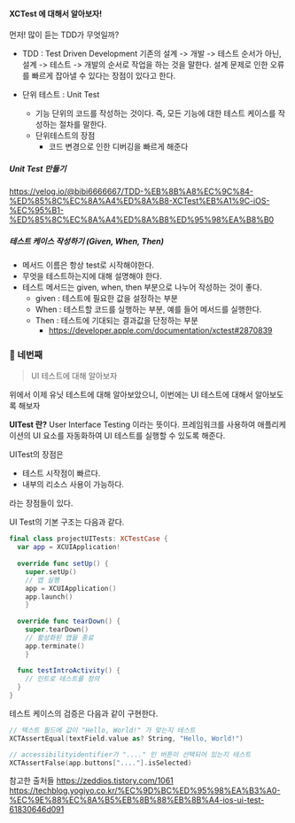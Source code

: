 #### XCTest 에 대해서 알아보자!
먼저! 많이 듣는 TDD가 무엇일까?
- TDD : Test Driven Development
기존의 설계 -> 개발 -> 테스트 순서가 아닌, 설계 -> 테스트 -> 개발의 순서로 작업을 하는 것을 말한다.
설계 문제로 인한 오류를 빠르게 잡아낼 수 있다는 장점이 있다고 한다.

- 단위 테스트 : Unit Test
    - 기능 단위의 코드를 작성하는 것이다. 즉, 모든 기능에 대한 테스트 케이스를 작성하는 절차를 말한다.
    - 단위테스트의 장점
        - 코드 변경으로 인한 디버깅을 빠르게 해준다

##### Unit Test 만들기
https://velog.io/@bibi6666667/TDD-%EB%8B%A8%EC%9C%84-%ED%85%8C%EC%8A%A4%ED%8A%B8-XCTest%EB%A1%9C-iOS-%EC%95%B1-%ED%85%8C%EC%8A%A4%ED%8A%B8%ED%95%98%EA%B8%B0

##### 테스트 케이스 작성하기 (Given, When, Then)
- 메서드 이름은 항상 test로 시작해야한다.
- 무엇을 테스트하는지에 대해 설명해야 한다.
- 테스트 메서드는 given, when, then 부분으로 나누어 작성하는 것이 좋다.
    - given : 테스트에 필요한 값을 설정하는 부분
    - When : 테스트할 코드를 실행하는 부분, 예를 들어 메서드를 실행한다.
    - Then : 테스트에 기대되는 결과값을 단정하는 부분 
        - https://developer.apple.com/documentation/xctest#2870839



### 🖖 네번째

> UI 테스트에 대해 알아보자

위에서 이제 유닛 테스트에 대해 알아보았으니, 이번에는 UI 테스트에 대해서 알아보도록 해보자

**UITest 란?**
User Interface Testing 이라는 뜻이다. 프레임워크를 사용하여 애플리케이션의 UI 요소를 자동화하여 UI 테스트를 실행할 수 있도록 해준다.

UITest의 장점은

 - 테스트 시작점이 빠르다.
 - 내부의 리소스 사용이 가능하다.

라는 장점들이 있다.

UI Test의 기본 구조는 다음과 같다.

```swift
final class projectUITests: XCTestCase {
  var app = XCUIApplication!
  
  override func setUp() {
    super.setUp()
    // 앱 실행
    app = XCUIApplication()
    app.launch()
	}
  
  override func tearDown() {
    super.tearDown()
    // 활성화된 앱을 종료
    app.terminate()
	}
  
  func testIntroActivity() {
    // 인트로 테스트를 정의
  }
}
```

테스트 케이스의 검증은 다음과 같이 구현한다.

```swift
// 텍스트 필드에 값이 "Hello, World!" 가 맞는지 테스트
XCTAssertEqual(textField.value as? String, "Hello, World!")

// accessibilityidentifier가 "...." 인 버튼이 선택되어 있는지 테스트 
XCTAssertFalse(app.buttons["...."].isSelected)
```


 
참고한 출처들
https://zeddios.tistory.com/1061
https://techblog.yogiyo.co.kr/%EC%9D%BC%ED%95%98%EA%B3%A0-%EC%9E%88%EC%8A%B5%EB%8B%88%EB%8B%A4-ios-ui-test-61830646d091